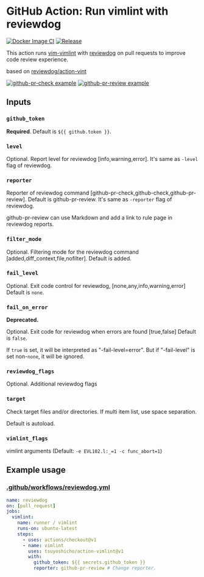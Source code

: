 # GitHub Action: Run vimlint with reviewdog

[![Docker Image CI](https://github.com/tsuyoshicho/action-vimlint/workflows/Docker%20Image%20CI/badge.svg)](https://github.com/tsuyoshicho/action-vimlint/actions)
[![Release](https://github.com/tsuyoshicho/action-vimlint/workflows/release/badge.svg)](https://github.com/tsuyoshicho/action-vimlint/releases)

This action runs [vim-vimlint](https://github.com/syngan/vim-vimlint) with
[reviewdog](https://github.com/reviewdog/reviewdog) on pull requests to improve
code review experience.

based on [reviewdog/action-vint](https://github.com/reviewdog/action-vint)

[![github-pr-check example](https://user-images.githubusercontent.com/96727/68837462-f2505700-06ff-11ea-9df6-80f508cc928a.png)](https://github.com/tsuyoshicho/action-vimlint/pull/1)
[![github-pr-review example](https://user-images.githubusercontent.com/96727/68837468-f67c7480-06ff-11ea-9a05-2b663f771409.png)](https://github.com/tsuyoshicho/action-vimlint/pull/1)

## Inputs

### `github_token`

**Required**. Default is `${{ github.token }}`.

### `level`

Optional. Report level for reviewdog [info,warning,error].
It's same as `-level` flag of reviewdog.

### `reporter`

Reporter of reviewdog command [github-pr-check,github-check,github-pr-review].
Default is github-pr-review.
It's same as `-reporter` flag of reviewdog.

github-pr-review can use Markdown and add a link to rule page in reviewdog reports.

### `filter_mode`

Optional. Filtering mode for the reviewdog command [added,diff_context,file,nofilter].
Default is added.

### `fail_level`

Optional.  Exit code control for reviewdog, [none,any,info,warning,error]
Default is `none`.

### `fail_on_error`

**Deprecated.**

Optional.  Exit code for reviewdog when errors are found [true,false]
Default is `false`.

If `true` is set, it will be interpreted as "-fail-level=error".
But if "-fail-level" is set non-`none`, it will be ignored.

### `reviewdog_flags`

Optional. Additional reviewdog flags

### `target`

Check target files and/or directories.
If multi item list, use space separation.

Default is autoload.

### `vimlint_flags`

vimlint arguments (Default: `-e EVL102.l:_=1 -c func_abort=1`)

## Example usage

### [.github/workflows/reviewdog.yml](.github/workflows/reviewdog.yml)

```yml
name: reviewdog
on: [pull_request]
jobs:
  vimlint:
    name: runner / vimlint
    runs-on: ubuntu-latest
    steps:
      - uses: actions/checkout@v1
      - name: vimlint
        uses: tsuyoshicho/action-vimlint@v1
        with:
          github_token: ${{ secrets.github_token }}
          reporter: github-pr-review # Change reporter.
```
